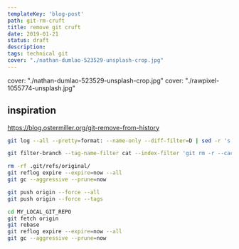 ```yaml
---
templateKey: 'blog-post'
path: git-rm-cruft
title: remove git cruft
date: 2019-01-21
status: draft
description: 
tags: technical git
cover: "./nathan-dumlao-523529-unsplash-crop.jpg"
---
```


cover: "./nathan-dumlao-523529-unsplash-crop.jpg"
cover: "./rawpixel-1055774-unsplash.jpg"

## inspiration

https://blog.ostermiller.org/git-remove-from-history

``` bash
git log --all --pretty=format: --name-only --diff-filter=D | sed -r 's|[^/]+$||g' | sort -u
```
``` bash
git filter-branch --tag-name-filter cat --index-filter 'git rm -r --cached --ignore-unmatch FILE_LIST' --prune-empty -f -- --all
```

``` bash
rm -rf .git/refs/original/ 
git reflog expire --expire=now --all 
git gc --aggressive --prune=now
```

``` bash
git push origin --force --all 
git push origin --force --tags
```

``` bash
cd MY_LOCAL_GIT_REPO 
git fetch origin 
git rebase 
git reflog expire --expire=now --all 
git gc --aggressive --prune=now
```
